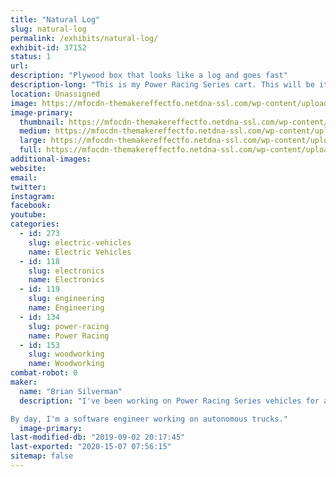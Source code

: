 ```yaml
---
title: "Natural Log"
slug: natural-log
permalink: /exhibits/natural-log/
exhibit-id: 37152
status: 1
url: 
description: "Plywood box that looks like a log and goes fast"
description-long: "This is my Power Racing Series cart. This will be its third race. It's a plywood box (no metal structure)."
location: Unassigned
image: https://mfocdn-themakereffectfo.netdna-ssl.com/wp-content/uploads/2019/08/natural-log-small-768x1024.jpg
image-primary:
  thumbnail: https://mfocdn-themakereffectfo.netdna-ssl.com/wp-content/uploads/2019/08/natural-log-small-150x150.jpg
  medium: https://mfocdn-themakereffectfo.netdna-ssl.com/wp-content/uploads/2019/08/natural-log-small-225x300.jpg
  large: https://mfocdn-themakereffectfo.netdna-ssl.com/wp-content/uploads/2019/08/natural-log-small-768x1024.jpg
  full: https://mfocdn-themakereffectfo.netdna-ssl.com/wp-content/uploads/2019/08/natural-log-small.jpg
additional-images:
website: 
email: 
twitter: 
instagram: 
facebook: 
youtube: 
categories:
  - id: 273
    slug: electric-vehicles
    name: Electric Vehicles
  - id: 118
    slug: electronics
    name: Electronics
  - id: 119
    slug: engineering
    name: Engineering
  - id: 134
    slug: power-racing
    name: Power Racing
  - id: 153
    slug: woodworking
    name: Woodworking
combat-robot: 0
maker:
  name: "Brian Silverman"
  description: "I've been working on Power Racing Series vehicles for a few years now. This is the first one I led the mechanical side of. I've made custom motor controllers for some of them, and am currently working on the next generation of those.

By day, I'm a software engineer working on autonomous trucks."
  image-primary: 
last-modified-db: "2019-09-02 20:17:45"
last-exported: "2020-15-07 07:56:15"
sitemap: false
---
```

